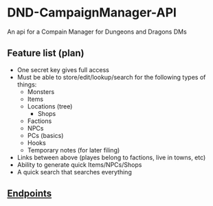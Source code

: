# DND-CampaignManager-API
An api for a Compain Manager for Dungeons and Dragons DMs

## Feature list (plan)
* One secret key gives full access
* Must be able to store/edit/lookup/search for the following types of things:
    * Monsters
    * Items
    * Locations (tree)
        * Shops
    * Factions
    * NPCs
    * PCs (basics)
    * Hooks
    * Temporary notes (for later filing)
* Links between above (playes belong to factions, live in towns, etc)
* Ability to generate quick Items/NPCs/Shops
* A quick search that searches everything

## [Endpoints](docs/API_ENDPOINTS.md)
